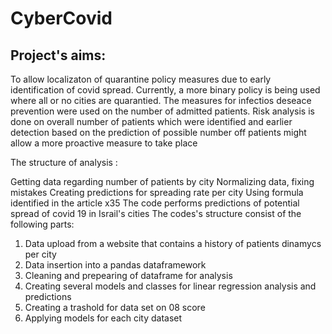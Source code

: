  #   CyberCovid
 
 ##  Project's aims: 
 
 To allow localizaton of quarantine policy measures due to early identification of covid spread.
 Currently, a more binary policy is being used where all or no cities are quarantied.
 The measures for infectios deseace prevention were used on the number of admitted patients.
 Risk analysis is done on overall number of patients which were identified  and earlier detection based on the  prediction of possible number off patients might allow a more   proactive measure to take place
 
 The structure of analysis :
 
 Getting data regarding number of patients by city
 Normalizing data, fixing mistakes
 Creating predictions for spreading rate per city
 Using formula identified in the article x35
  The code performs predictions of potential spread of covid 19 in Israil's cities
  The codes's structure consist of the following parts:
1. Data upload from a website that contains a history of patients dinamycs  per city
2. Data  insertion into a pandas dataframework
3. Cleaning and prepearing of dataframe for analysis
4. Creating several models and classes for linear regression analysis and predictions
5. Creating a trashold for data set on 08 score
6. Applying models for each city dataset

